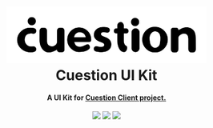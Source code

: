 <h1 align="center">
  <br>
  <img src="docs/cuestion-logo.png" alt="Cuestion Logo" width="400"></a>
  <br>
  Cuestion UI Kit
  <br>
</h1>

<h4 align="center">A UI Kit for <a href="https://github.com/aulasoftwarelibre/cuestion-client">Cuestion Client project.</a></h4>


<div align="center">

![](https://img.shields.io/badge/contains-technical%20debt-green.svg?style=for-the-badge) ![](https://img.shields.io/badge/built%20with-swag-orange.svg?style=for-the-badge) ![](https://img.shields.io/badge/it%20is%20time%20for%20a-chupito-red.svg?style=for-the-badge)
</div>
